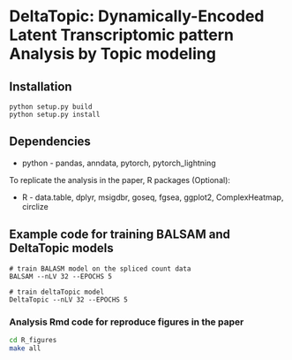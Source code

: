 # DeltaTopic: Dynamically-Encoded Latent Transcriptomic pattern Analysis by Topic modeling

## Installation

```
python setup.py build
python setup.py install
```

## Dependencies

* python - pandas, anndata, pytorch, pytorch_lightning

To replicate the analysis in the paper, R packages (Optional):

* R - data.table, dplyr, msigdbr, goseq, fgsea, ggplot2, ComplexHeatmap, circlize

## Example code for training BALSAM and DeltaTopic models

```
# train BALASM model on the spliced count data
BALSAM --nLV 32 --EPOCHS 5 
```
```
# train deltaTopic model
DeltaTopic --nLV 32 --EPOCHS 5 
```

### Analysis Rmd code for reproduce figures in the paper

```bash
cd R_figures
make all
```
